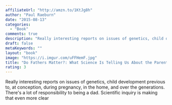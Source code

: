 ```yaml
---
affiliateUrl: "http://amzn.to/1KtJg8h"
author: "Paul Raeburn"
date: "2015-08-13"
categories:
  - "Book"
comments: true
description: "Really interesting reports on issues of genetics, child development previous to, at conception, during pregnancy, in the home, and over the generation"
draft: false
metaKeywords: ""
layout: "book"
image: "https://i.imgur.com/uFFHemF.jpg"
title: "Do Fathers Matter?: What Science Is Telling Us About the Parent We've Overlooked"
rating: 3
---
```


Really interesting reports on issues of genetics, child development previous to, at conception, during pregnancy, in the home, and over the generations.  There's a lot of responsibility to being a dad.  Scientific inquiry is making that even more clear
